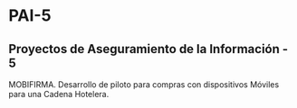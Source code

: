 # PAI-5
## Proyectos de Aseguramiento de la Información - 5

MOBIFIRMA. Desarrollo de piloto para compras con dispositivos Móviles para una Cadena Hotelera.
